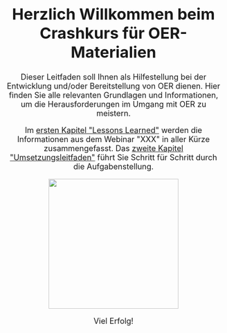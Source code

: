 <center>
<font size="4">
  
# Herzlich Willkommen beim Crashkurs für OER-Materialien 

Dieser Leitfaden soll Ihnen als Hilfestellung bei der Entwicklung und/oder Bereitstellung von OER dienen. Hier finden Sie alle relevanten Grundlagen und Informationen, um die Herausforderungen im Umgang mit OER zu meistern.

Im <font color="blue">[ersten Kapitel "Lessons Learned"](lessons_learned.md)</font> werden die Informationen aus dem Webinar "XXX" in aller Kürze zusammengefasst. Das <font color="blue">[zweite Kapitel "Umsetzungsleitfaden"](task_overview.md)</font> führt Sie Schritt für Schritt durch die Aufgabenstellung.

<img src="images/imgWelcome.png" height=300>

Viel Erfolg!

<style type="text/css">
.btbutton { 
	width:100%;
	height:400px;	
	background:src="images/imgWelcome.png";
	background-size:cover;
	background-repeat: no-repeat;
	background-position:50% 50%;
}
</style>

</font>
</center>

